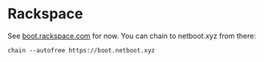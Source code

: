 # Rackspace

See [boot.rackspace.com](http://boot.rackspace.com) for now.  You can chain to netboot.xyz from there:

    chain --autofree https://boot.netboot.xyz
